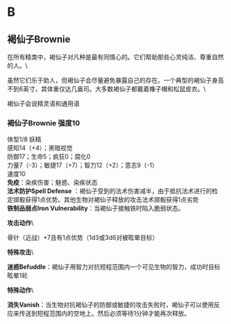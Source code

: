 # B

## 褐仙子Brownie 

在所有精类中，褐仙子对凡种是最有同情心的。它们帮助那些心灵纯洁、尊重自然的人。\

虽然它们乐于助人，但褐仙子会尽量避免暴露自己的存在。一个典型的褐仙子身高不到6英寸，其体重仅达几盎司。大多数褐仙子都戴着橡子帽和松鼠皮衣。\

褐仙子会说精灵语和通用语

### 褐仙子Brownie 强度10 

体型1/8 妖精\
感知14（+4）；黑暗视觉\
防御17；生命5；疯狂0；腐化0\
力量7（-3）；敏捷17（+7）；智力12（+2）；意志9（-1）\
速度10\
**免疫**：染疾伤害；魅惑、染疾状态\
**法术防护Spell Defense**
：褐仙子受到的法术伤害减半，由于抵抗法术进行的检定掷骰获得1点优势。其他生物对褐仙子释放的攻击法术掷骰获得1点劣势\
**铁制品弱点Iron Vulnerability**：当褐仙子接触铁时陷入脆弱状态。

**攻击动作**\

骨针（近战）+7且有1点优势（1d3或3d6对被眩晕目标）

**特殊攻击**\

**迷惑Befuddle**：褐仙子用智力对抗短程范围内一个可见生物的智力，成功时目标眩晕1轮

**特殊动作**\

**消失Vanish**：当生物对抗褐仙子的防御或敏捷的攻击失败时，褐仙子可以使用反应来传送到短程范围内的空地上。然后必须等待1分钟才能再次释放。
